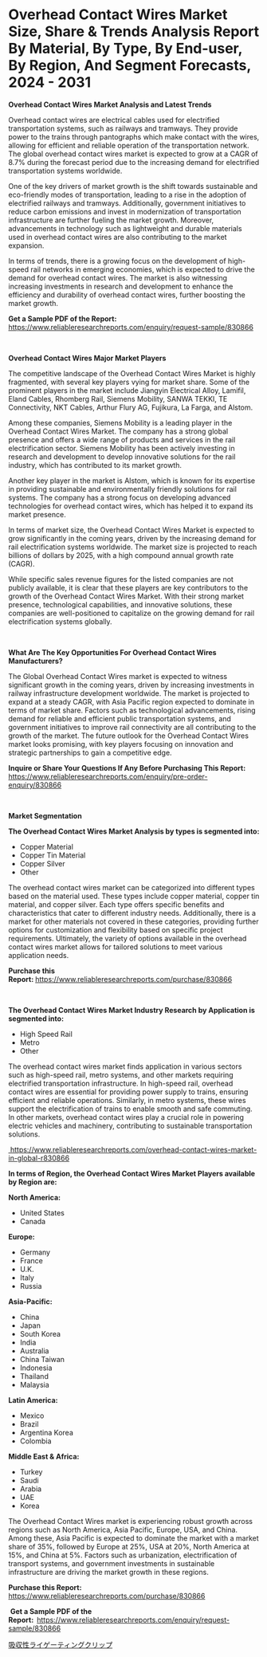 <p><h1>Overhead Contact Wires Market Size, Share & Trends Analysis Report By Material, By Type, By End-user, By Region, And Segment Forecasts, 2024 - 2031</h1></p><p><strong>Overhead Contact Wires Market Analysis and Latest Trends</strong></p>
<p><p>Overhead contact wires are electrical cables used for electrified transportation systems, such as railways and tramways. They provide power to the trains through pantographs which make contact with the wires, allowing for efficient and reliable operation of the transportation network. The global overhead contact wires market is expected to grow at a CAGR of 8.7% during the forecast period due to the increasing demand for electrified transportation systems worldwide.</p><p>One of the key drivers of market growth is the shift towards sustainable and eco-friendly modes of transportation, leading to a rise in the adoption of electrified railways and tramways. Additionally, government initiatives to reduce carbon emissions and invest in modernization of transportation infrastructure are further fueling the market growth. Moreover, advancements in technology such as lightweight and durable materials used in overhead contact wires are also contributing to the market expansion.</p><p>In terms of trends, there is a growing focus on the development of high-speed rail networks in emerging economies, which is expected to drive the demand for overhead contact wires. The market is also witnessing increasing investments in research and development to enhance the efficiency and durability of overhead contact wires, further boosting the market growth.</p></p>
<p><strong>Get a Sample PDF of the Report:&nbsp;</strong> <a href="https://www.reliableresearchreports.com/enquiry/request-sample/830866">https://www.reliableresearchreports.com/enquiry/request-sample/830866</a></p>
<p>&nbsp;</p>
<p><strong>Overhead Contact Wires Major Market Players</strong></p>
<p><p>The competitive landscape of the Overhead Contact Wires Market is highly fragmented, with several key players vying for market share. Some of the prominent players in the market include Jiangyin Electrical Alloy, Lamifil, Eland Cables, Rhomberg Rail, Siemens Mobility, SANWA TEKKI, TE Connectivity, NKT Cables, Arthur Flury AG, Fujikura, La Farga, and Alstom.</p><p>Among these companies, Siemens Mobility is a leading player in the Overhead Contact Wires Market. The company has a strong global presence and offers a wide range of products and services in the rail electrification sector. Siemens Mobility has been actively investing in research and development to develop innovative solutions for the rail industry, which has contributed to its market growth.</p><p>Another key player in the market is Alstom, which is known for its expertise in providing sustainable and environmentally friendly solutions for rail systems. The company has a strong focus on developing advanced technologies for overhead contact wires, which has helped it to expand its market presence.</p><p>In terms of market size, the Overhead Contact Wires Market is expected to grow significantly in the coming years, driven by the increasing demand for rail electrification systems worldwide. The market size is projected to reach billions of dollars by 2025, with a high compound annual growth rate (CAGR).</p><p>While specific sales revenue figures for the listed companies are not publicly available, it is clear that these players are key contributors to the growth of the Overhead Contact Wires Market. With their strong market presence, technological capabilities, and innovative solutions, these companies are well-positioned to capitalize on the growing demand for rail electrification systems globally.</p></p>
<p>&nbsp;</p>
<p><strong>What Are The Key Opportunities For Overhead Contact Wires Manufacturers?</strong></p>
<p><p>The Global Overhead Contact Wires market is expected to witness significant growth in the coming years, driven by increasing investments in railway infrastructure development worldwide. The market is projected to expand at a steady CAGR, with Asia Pacific region expected to dominate in terms of market share. Factors such as technological advancements, rising demand for reliable and efficient public transportation systems, and government initiatives to improve rail connectivity are all contributing to the growth of the market. The future outlook for the Overhead Contact Wires market looks promising, with key players focusing on innovation and strategic partnerships to gain a competitive edge.</p></p>
<p><strong>Inquire or Share Your Questions If Any Before Purchasing This Report:</strong> <a href="https://www.reliableresearchreports.com/enquiry/pre-order-enquiry/830866">https://www.reliableresearchreports.com/enquiry/pre-order-enquiry/830866</a></p>
<p>&nbsp;</p>
<p><strong>Market Segmentation</strong></p>
<p><strong>The Overhead Contact Wires Market Analysis by types is segmented into:</strong></p>
<p><ul><li>Copper Material</li><li>Copper Tin Material</li><li>Copper Silver</li><li>Other</li></ul></p>
<p><p>The overhead contact wires market can be categorized into different types based on the material used. These types include copper material, copper tin material, and copper silver. Each type offers specific benefits and characteristics that cater to different industry needs. Additionally, there is a market for other materials not covered in these categories, providing further options for customization and flexibility based on specific project requirements. Ultimately, the variety of options available in the overhead contact wires market allows for tailored solutions to meet various application needs.</p></p>
<p><strong>Purchase this Report:&nbsp;</strong><a href="https://www.reliableresearchreports.com/purchase/830866">https://www.reliableresearchreports.com/purchase/830866</a></p>
<p>&nbsp;</p>
<p><strong>The Overhead Contact Wires Market Industry Research by Application is segmented into:</strong></p>
<p><ul><li>High Speed Rail</li><li>Metro</li><li>Other</li></ul></p>
<p><p>The overhead contact wires market finds application in various sectors such as high-speed rail, metro systems, and other markets requiring electrified transportation infrastructure. In high-speed rail, overhead contact wires are essential for providing power supply to trains, ensuring efficient and reliable operations. Similarly, in metro systems, these wires support the electrification of trains to enable smooth and safe commuting. In other markets, overhead contact wires play a crucial role in powering electric vehicles and machinery, contributing to sustainable transportation solutions.</p></p>
<p><a href="https://www.reliableresearchreports.com/overhead-contact-wires-market-in-global-r830866">&nbsp;https://www.reliableresearchreports.com/overhead-contact-wires-market-in-global-r830866</a></p>
<p><strong>In terms of Region, the Overhead Contact Wires Market Players available by Region are:</strong></p>
<p>
    <p> <strong> North America: </strong>
        <ul>
            <li>United States</li>
            <li>Canada</li>
        </ul>
        </p> 
    <p> <strong> Europe: </strong>
        <ul>
            <li>Germany</li>
            <li>France</li>
            <li>U.K.</li>
            <li>Italy</li>
            <li>Russia</li>
        </ul>
        </p> 
    <p> <strong> Asia-Pacific: </strong>
        <ul>
            <li>China</li>
            <li>Japan</li>
            <li>South Korea</li>
            <li>India</li>
            <li>Australia</li>
            <li>China Taiwan</li>
            <li>Indonesia</li>
            <li>Thailand</li>
            <li>Malaysia</li>
        </ul>
        </p> 
    <p> <strong> Latin America: </strong>
        <ul>
            <li>Mexico</li>
            <li>Brazil</li>
            <li>Argentina Korea</li>
            <li>Colombia</li>
        </ul>
        </p> 
    <p> <strong> Middle East & Africa: </strong>
        <ul>
            <li>Turkey</li>
            <li>Saudi</li>
            <li>Arabia</li>
            <li>UAE</li>
            <li>Korea</li>
        </ul>
    </p>
    </p>
<p><p>The Overhead Contact Wires market is experiencing robust growth across regions such as North America, Asia Pacific, Europe, USA, and China. Among these, Asia Pacific is expected to dominate the market with a market share of 35%, followed by Europe at 25%, USA at 20%, North America at 15%, and China at 5%. Factors such as urbanization, electrification of transport systems, and government investments in sustainable infrastructure are driving the market growth in these regions.</p></p>
<p><strong>Purchase this Report: </strong><a href="https://www.reliableresearchreports.com/purchase/830866">https://www.reliableresearchreports.com/purchase/830866</a></p>
<p>&nbsp;<strong>Get a Sample PDF of the Report:&nbsp;&nbsp;</strong><a href="https://www.reliableresearchreports.com/enquiry/request-sample/830866">https://www.reliableresearchreports.com/enquiry/request-sample/830866</a></p>
<p><strong></strong></p>
<p><p><a href="https://github.com/CloydAbbott2023/Market-Research-Report-List-2/blob/main/8468580104509.md">吸収性ライゲーティングクリップ</a></p></p>